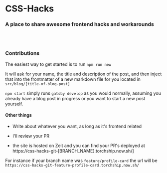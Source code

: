 # CSS-Hacks

### A place to share awesome frontend hacks and workarounds

<br/>
<br/>

### Contributions

The easiest way to get started is to run `npm run new`

It will ask for your name, the title and description of the post, and then inject that into the frontmatter of a new markdown file for you located in `src/blog/[title-of-blog-post]`

`npm start` simply runs `gatsby develop` as you would normally, assuming you already have a blog post in progress or you want to start a new post yourself.

#### Other things

- Write about whatever you want, as long as it's frontend related

- I'll review your PR

- the site is hosted on Zeit and you can find your PR's deployed at https://css-hacks-git-[BRANCH_NAME].torchship.now.sh/]

For instance if your branch name was `feature/profile-card` the url will be `https://css-hacks-git-feature-profile-card.torchship.now.sh/`

